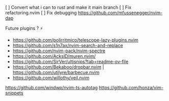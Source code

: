 [ ] Convert what i can to rust and make it main branch
[ ] Fix refactoring.nvim
[ ] Fix debugging https://github.com/mfussenegger/nvim-dap

Future plugins ? ⚡
 - https://github.com/polirritmico/telescope-lazy-plugins.nvim
 - https://github.com/s1n7ax/nvim-search-and-replace
 - https://github.com/nvim-pack/nvim-spectre
 - https://github.com/AckslD/muren.nvim/
 - https://github.com/SirVer/ultisnips?tab=readme-ov-file
 - https://github.com/Bekaboo/dropbar.nvim | https://github.com/utilyre/barbecue.nvim
 - https://github.com/willothy/veil.nvim

https://github.com/windwp/nvim-ts-autotag
https://github.com/honza/vim-snippets
